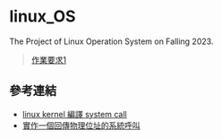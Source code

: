 # linux_OS
The Project of Linux Operation System on Falling 2023.  

> [作業要求1](./hw1.html)

## 參考連結
* [linux kernel 編譯 system call](https://hackmd.io/aist49C9R46-vaBIlP3LDA?view#%E6%B8%AC%E8%A9%A6-syscall) 
* [實作一個回傳物理位址的系統呼叫](https://hackmd.io/@Mes/make_phy_addr_syscall)
